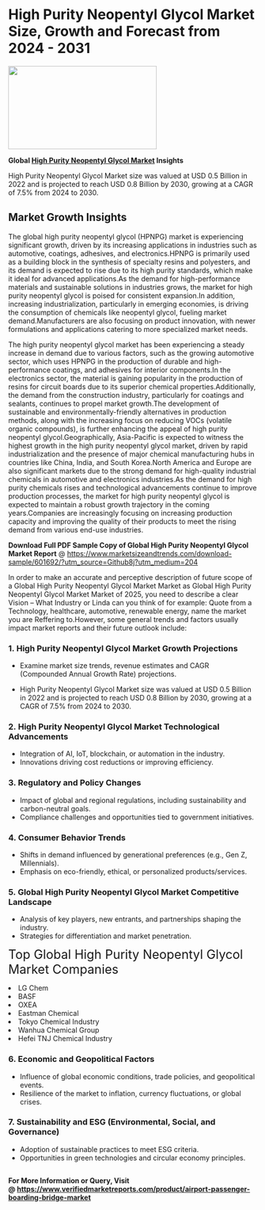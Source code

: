 <H1>High Purity Neopentyl Glycol Market Size, Growth and Forecast from 2024 - 2031</H1><img class="aligncenter size-medium wp-image-584254" src="https://thirdeyenews.in/wp-content/uploads/2024/09/Global-Market-Research-300x168.jpeg" alt="" width="300" height="168" /><p><strong>Global&nbsp;<a href="https://www.marketsizeandtrends.com/download-sample/601692/?utm_source=Github8j?utm_medium=204">High Purity Neopentyl Glycol Market</a> Insights</strong></p><p>High Purity Neopentyl Glycol Market size was valued at USD 0.5 Billion in 2022 and is projected to reach USD 0.8 Billion by 2030, growing at a CAGR of 7.5% from 2024 to 2030.</p><p><h2>Market Growth Insights</h2> <p>The global high purity neopentyl glycol (HPNPG) market is experiencing significant growth, driven by its increasing applications in industries such as automotive, coatings, adhesives, and electronics.HPNPG is primarily used as a building block in the synthesis of specialty resins and polyesters, and its demand is expected to rise due to its high purity standards, which make it ideal for advanced applications.As the demand for high-performance materials and sustainable solutions in industries grows, the market for high purity neopentyl glycol is poised for consistent expansion.In addition, increasing industrialization, particularly in emerging economies, is driving the consumption of chemicals like neopentyl glycol, fueling market demand.Manufacturers are also focusing on product innovation, with newer formulations and applications catering to more specialized market needs.</p> <p>The high purity neopentyl glycol market has been experiencing a steady increase in demand due to various factors, such as the growing automotive sector, which uses HPNPG in the production of durable and high-performance coatings, and adhesives for interior components.In the electronics sector, the material is gaining popularity in the production of resins for circuit boards due to its superior chemical properties.Additionally, the demand from the construction industry, particularly for coatings and sealants, continues to propel market growth.The development of sustainable and environmentally-friendly alternatives in production methods, along with the increasing focus on reducing VOCs (volatile organic compounds), is further enhancing the appeal of high purity neopentyl glycol.Geographically, Asia-Pacific is expected to witness the highest growth in the high purity neopentyl glycol market, driven by rapid industrialization and the presence of major chemical manufacturing hubs in countries like China, India, and South Korea.North America and Europe are also significant markets due to the strong demand for high-quality industrial chemicals in automotive and electronics industries.As the demand for high purity chemicals rises and technological advancements continue to improve production processes, the market for high purity neopentyl glycol is expected to maintain a robust growth trajectory in the coming years.Companies are increasingly focusing on increasing production capacity and improving the quality of their products to meet the rising demand from various end-use industries.</p> <p><span class=""><strong>Download Full PDF Sample Copy of Global High Purity Neopentyl Glycol Market Report</strong> @ <a href="https://www.marketsizeandtrends.com/download-sample/601692/?utm_source=Github8j?utm_medium=204" target="_blank">https://www.marketsizeandtrends.com/download-sample/601692/?utm_source=Github8j?utm_medium=204</a></span></p><p>In order to make an accurate and perceptive description of future scope of a Global&nbsp;High Purity Neopentyl Glycol Market Market as Global&nbsp;High Purity Neopentyl Glycol Market Market of 2025, you need to describe a clear Vision &ndash; What Industry or Linda can you think of for example: Quote from a Technology, healthcare, automotive, renewable energy, name the market you are Reffering to.However, some general trends and factors usually impact market reports and their future outlook include:</p><h3>1.&nbsp;<strong>High Purity Neopentyl Glycol Market Growth Projections</strong></h3><ul><li>Examine market size trends, revenue estimates and CAGR (Compounded Annual Growth Rate) projections.</li><li><p>High Purity Neopentyl Glycol Market size was valued at USD 0.5 Billion in 2022 and is projected to reach USD 0.8 Billion by 2030, growing at a CAGR of 7.5% from 2024 to 2030.</p></li></ul><h3>2.&nbsp;<strong>High Purity Neopentyl Glycol Market Technological Advancements</strong></h3><ul><li>Integration of AI, IoT, blockchain, or automation in the industry.</li><li>Innovations driving cost reductions or improving efficiency.</li></ul><h3>3.&nbsp;<strong>Regulatory and Policy Changes</strong></h3><ul><li>Impact of global and regional regulations, including sustainability and carbon-neutral goals.</li><li>Compliance challenges and opportunities tied to government initiatives.</li></ul><h3>4.&nbsp;<strong>Consumer Behavior Trends</strong></h3><ul><li>Shifts in demand influenced by generational preferences (e.g., Gen Z, Millennials).</li><li>Emphasis on eco-friendly, ethical, or personalized products/services.</li></ul><h3>5.&nbsp;<strong>Global High Purity Neopentyl Glycol Market Competitive Landscape</strong></h3><ul><li>Analysis of key players, new entrants, and partnerships shaping the industry.</li><li>Strategies for differentiation and market penetration.</li></ul><p data-pm-slice="1 1 []"><span style="color: inherit; font-family: inherit; font-size: 25px;">Top Global High Purity Neopentyl Glycol Market Companies</span></p><div class="" data-test-id=""><p><li>LG Chem</li><li> BASF</li><li> OXEA</li><li> Eastman Chemical</li><li> Tokyo Chemical Industry</li><li> Wanhua Chemical Group</li><li> Hefei TNJ Chemical Industry</li></p></div><h3>6.&nbsp;<strong>Economic and Geopolitical Factors</strong></h3><ul><li>Influence of global economic conditions, trade policies, and geopolitical events.</li><li>Resilience of the market to inflation, currency fluctuations, or global crises.</li></ul><h3>7.&nbsp;<strong>Sustainability and ESG (Environmental, Social, and Governance)</strong></h3><ul><li>Adoption of sustainable practices to meet ESG criteria.</li><li>Opportunities in green technologies and circular economy principles.</li></ul><h2><strong style="font-size: 14px;">For More Information or Query, Visit @&nbsp;</strong><a style="background-color: #ffffff; font-size: 14px;" href="https://www.marketsizeandtrends.com/report/high-purity-neopentyl-glycol-market/" target="_blank">https://www.verifiedmarketreports.com/product/airport-passenger-boarding-bridge-market</a></h2>